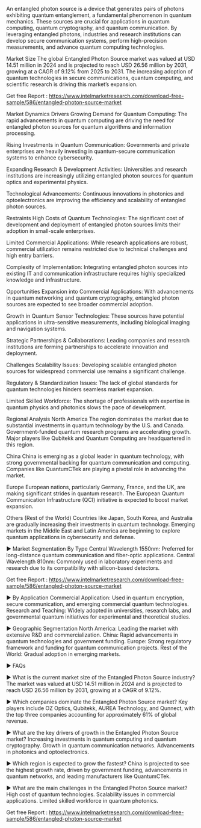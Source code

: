 An entangled photon source is a device that generates pairs of photons exhibiting quantum entanglement, a fundamental phenomenon in quantum mechanics. These sources are crucial for applications in quantum computing, quantum cryptography, and quantum communication. By leveraging entangled photons, industries and research institutions can develop secure communication systems, perform high-precision measurements, and advance quantum computing technologies.

Market Size
The global Entangled Photon Source market was valued at USD 14.51 million in 2024 and is projected to reach USD 26.56 million by 2031, growing at a CAGR of 9.12% from 2025 to 2031. The increasing adoption of quantum technologies in secure communications, quantum computing, and scientific research is driving this market’s expansion.

Get free Report : https://www.intelmarketresearch.com/download-free-sample/586/entangled-photon-source-market

Market Dynamics
Drivers
Growing Demand for Quantum Computing: The rapid advancements in quantum computing are driving the need for entangled photon sources for quantum algorithms and information processing.

Rising Investments in Quantum Communication: Governments and private enterprises are heavily investing in quantum-secure communication systems to enhance cybersecurity.

Expanding Research & Development Activities: Universities and research institutions are increasingly utilizing entangled photon sources for quantum optics and experimental physics.

Technological Advancements: Continuous innovations in photonics and optoelectronics are improving the efficiency and scalability of entangled photon sources.

Restraints
High Costs of Quantum Technologies: The significant cost of development and deployment of entangled photon sources limits their adoption in small-scale enterprises.

Limited Commercial Applications: While research applications are robust, commercial utilization remains restricted due to technical challenges and high entry barriers.

Complexity of Implementation: Integrating entangled photon sources into existing IT and communication infrastructure requires highly specialized knowledge and infrastructure.

Opportunities
Expansion into Commercial Applications: With advancements in quantum networking and quantum cryptography, entangled photon sources are expected to see broader commercial adoption.

Growth in Quantum Sensor Technologies: These sources have potential applications in ultra-sensitive measurements, including biological imaging and navigation systems.

Strategic Partnerships & Collaborations: Leading companies and research institutions are forming partnerships to accelerate innovation and deployment.

Challenges
Scalability Issues: Developing scalable entangled photon sources for widespread commercial use remains a significant challenge.

Regulatory & Standardization Issues: The lack of global standards for quantum technologies hinders seamless market expansion.

Limited Skilled Workforce: The shortage of professionals with expertise in quantum physics and photonics slows the pace of development.

Regional Analysis
North America
The region dominates the market due to substantial investments in quantum technology by the U.S. and Canada.
Government-funded quantum research programs are accelerating growth.
Major players like Qubitekk and Quantum Computing are headquartered in this region.

China
China is emerging as a global leader in quantum technology, with strong governmental backing for quantum communication and computing.
Companies like QuantumCTek are playing a pivotal role in advancing the market.

Europe
European nations, particularly Germany, France, and the UK, are making significant strides in quantum research.
The European Quantum Communication Infrastructure (QCI) initiative is expected to boost market expansion.

Others (Rest of the World)
Countries like Japan, South Korea, and Australia are gradually increasing their investments in quantum technology.
Emerging markets in the Middle East and Latin America are beginning to explore quantum applications in cybersecurity and defense.

▶ Market Segmentation
By Type
Central Wavelength 1550nm: Preferred for long-distance quantum communication and fiber-optic applications.
Central Wavelength 810nm: Commonly used in laboratory experiments and research due to its compatibility with silicon-based detectors.

Get free Report : https://www.intelmarketresearch.com/download-free-sample/586/entangled-photon-source-market

▶ By Application
Commercial Application: Used in quantum encryption, secure communication, and emerging commercial quantum technologies.
Research and Teaching: Widely adopted in universities, research labs, and governmental quantum initiatives for experimental and theoretical studies.

▶ Geographic Segmentation
North America: Leading the market with extensive R&D and commercialization.
China: Rapid advancements in quantum technologies and government funding.
Europe: Strong regulatory framework and funding for quantum communication projects.
Rest of the World: Gradual adoption in emerging markets.
 
▶ FAQs 

▶ What is the current market size of the Entangled Photon Source industry?
The market was valued at USD 14.51 million in 2024 and is projected to reach USD 26.56 million by 2031, growing at a CAGR of 9.12%.

▶ Which companies dominate the Entangled Photon Source market?
Key players include OZ Optics, Qubitekk, AUREA Technology, and Qunnect, with the top three companies accounting for approximately 61% of global revenue.

▶ What are the key drivers of growth in the Entangled Photon Source market?
Increasing investments in quantum computing and quantum cryptography.
Growth in quantum communication networks.
Advancements in photonics and optoelectronics.

▶ Which region is expected to grow the fastest?
China is projected to see the highest growth rate, driven by government funding, advancements in quantum networks, and leading manufacturers like QuantumCTek.

▶ What are the main challenges in the Entangled Photon Source market?
High cost of quantum technologies.
Scalability issues in commercial applications.
Limited skilled workforce in quantum photonics.

Get free Report : https://www.intelmarketresearch.com/download-free-sample/586/entangled-photon-source-market

